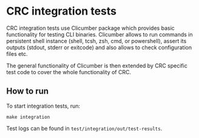 # CRC integration tests

CRC integration tests use Clicumber package which provides basic functionality for testing CLI binaries.
Clicumber allows to run commands in persistent shell instance (shell, tcsh, zsh, cmd, or powershell), assert its outputs (stdout, stderr or exitcode) and also allows to check configuration files etc.

The general functionality of Clicumber is then extended by CRC specific test code to cover the whole functionality of CRC.

## How to run

To start integration tests, run:

```
make integration
```

Test logs can be found in `test/integration/out/test-results`.
